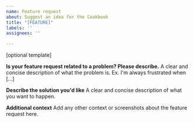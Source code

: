```yaml
---
name: Feature request
about: Suggest an idea for the Cookbook
title: "[FEATURE]"
labels: ''
assignees: ''

---
```


[optional template]

**Is your feature request related to a problem? Please describe.**
A clear and concise description of what the problem is. Ex. I'm always frustrated when [...]

**Describe the solution you'd like**
A clear and concise description of what you want to happen.

**Additional context**
Add any other context or screenshots about the feature request here.